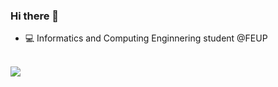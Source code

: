 ### Hi there 👋  

- 💻 Informatics and Computing Enginnering student @FEUP  
&nbsp;  

<img src="https://github-readme-stats.vercel.app/api?username=pedronunes19&theme=dark&show_icons=true&count_private=true" align = "left"/>
<!--
<img src="https://github-readme-stats.vercel.app/api/top-langs/?username=pedronunes19&theme=dark&layout=compact" width="330" height="190"/>
![GitHub stats](https://github-readme-stats.vercel.app/api?username=pedronunes19&theme=dark&show_icons=true&count_private=true)
[![Top Langs](https://github-readme-stats.vercel.app/api/top-langs/?username=pedronunes19&theme=dark&layout=compact)](https://github.com/anuraghazra/github-readme-stats)
💻
- 🔭 I’m currently working on ...
- 🌱 I’m currently learning ...
- 👯 I’m looking to collaborate on ...
- 🤔 I’m looking for help with ...
- 💬 Ask me about ...
- 📫 How to reach me: ...
- 😄 Pronouns: ...
- ⚡ Fun fact: ...
-->
